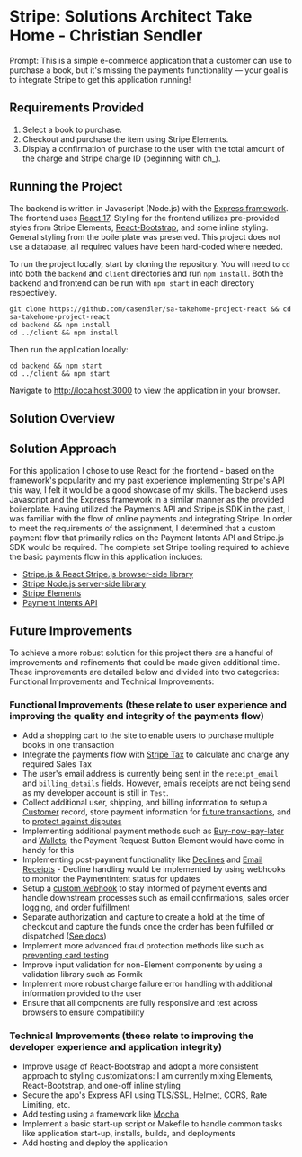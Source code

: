 # Stripe: Solutions Architect Take Home - Christian Sendler

Prompt: This is a simple e-commerce application that a customer can use to purchase a book, but it's missing the payments functionality — your goal is to integrate Stripe to get this application running!

## Requirements Provided

1. Select a book to purchase.
2. Checkout and purchase the item using Stripe Elements.
3. Display a confirmation of purchase to the user with the total amount of the charge and Stripe charge ID (beginning with ch\_).

## Running the Project

The backend is written in Javascript (Node.js) with the [Express framework](https://expressjs.com/). The frontend uses [React 17](https://reactjs.org/docs/getting-started.html). Styling for the frontend utilizes pre-provided styles from Stripe Elements, [React-Bootstrap](https://react-bootstrap.github.io/), and some inline styling. General styling from the boilerplate was preserved. This project does not use a database, all required values have been hard-coded where needed.

To run the project locally, start by cloning the repository. You will need to `cd` into both the `backend` and `client` directories and run `npm install`. Both the backend and frontend can be run with `npm start` in each directory respectively.

```
git clone https://github.com/casendler/sa-takehome-project-react && cd sa-takehome-project-react
cd backend && npm install
cd ../client && npm install
```

Then run the application locally:

```
cd backend && npm start
cd ../client && npm start
```

Navigate to [http://localhost:3000](http://localhost:3000) to view the application in your browser.

## Solution Overview

## Solution Approach

For this application I chose to use React for the frontend - based on the framework's popularity and my past experience implementing Stripe's API this way, I felt it would be a good showcase of my skills. The backend uses Javascript and the Express framework in a similar manner as the provided boilerplate. Having utilized the Payments API and Stripe.js SDK in the past, I was familiar with the flow of online payments and integrating Stripe. In order to meet the requirements of the assignment, I determined that a custom payment flow that primarily relies on the Payment Intents API and Stripe.js SDK would be required. The complete set Stripe tooling required to achieve the basic payments flow in this application includes:

- [Stripe.js & React Stripe.js browser-side library](https://stripe.com/docs/js)
- [Stripe Node.js server-side library](https://www.npmjs.com/package/stripe)
- [Stripe Elements](https://stripe.com/docs/stripe-js#elements)
- [Payment Intents API](https://stripe.com/docs/api/payment_intents)

## Future Improvements

To achieve a more robust solution for this project there are a handful of improvements and refinements that could be made given additional time. These improvements are detailed below and divided into two categories: Functional Improvements and Technical Improvements:

### Functional Improvements (these relate to user experience and improving the quality and integrity of the payments flow)

- Add a shopping cart to the site to enable users to purchase multiple books in one transaction
- Integrate the payments flow with [Stripe Tax](https://stripe.com/docs/tax) to calculate and charge any required Sales Tax
- The user's email address is currently being sent in the `receipt_email` and `billing_details` fields. However, emails receipts are not being send as my developer account is still in `Test`.
- Collect additional user, shipping, and billing information to setup a [Customer](https://stripe.com/docs/payments/save-during-payment?platform=web#web-create-a-customer) record, store payment information for [future transactions](https://stripe.com/docs/payments/save-during-payment?platform=web#web-create-payment-intent-off-session), and to [protect against disputes](https://stripe.com/docs/disputes/prevention#collect-information)
- Implementing additional payment methods such as [Buy-now-pay-later](https://stripe.com/docs/payments/buy-now-pay-later) and [Wallets](https://stripe.com/docs/payments/wallets); the Payment Request Button Element would have come in handy for this
- Implementing post-payment functionality like [Declines](https://stripe.com/docs/declines) and [Email Receipts](https://stripe.com/docs/receipts) - Decline handling would be implemented by using webhooks to monitor the PaymentIntent status for updates
- Setup a [custom webhook](https://stripe.com/docs/payments/handling-payment-events#build-your-own-webhook) to stay informed of payment events and handle downstream processes such as email confirmations, sales order logging, and order fulfillment
- Separate authorization and capture to create a hold at the time of checkout and capture the funds once the order has been fulfilled or dispatched ([See docs](https://stripe.com/docs/payments/capture-later))
- Implement more advanced fraud protection methods like such as [preventing card testing](https://stripe.com/docs/card-testing#mitigations)
- Improve input validation for non-Element components by using a validation library such as Formik
- Implement more robust charge failure error handling with additional information provided to the user
- Ensure that all components are fully responsive and test across browsers to ensure compatibility

### Technical Improvements (these relate to improving the developer experience and application integrity)

- Improve usage of React-Bootstrap and adopt a more consistent approach to styling customizations: I am currently mixing Elements, React-Bootstrap, and one-off inline styling
- Secure the app's Express API using TLS/SSL, Helmet, CORS, Rate Limiting, etc.
- Add testing using a framework like [Mocha](https://mochajs.org/)
- Implement a basic start-up script or Makefile to handle common tasks like application start-up, installs, builds, and deployments
- Add hosting and deploy the application
